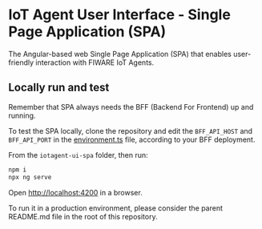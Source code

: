 # IoT Agent User Interface - Single Page Application (SPA)

The Angular-based web Single Page Application (SPA) that enables user-friendly interaction with FIWARE IoT Agents.

## Locally run and test

Remember that SPA always needs the BFF (Backend For Frontend) up and running.

To test the SPA locally, clone the repository and edit the `BFF_API_HOST` and `BFF_API_PORT` in the [environment.ts](./src/app/environment.ts) file, according to your BFF deployment.

From the `iotagent-ui-spa` folder, then run:

```sh
npm i
npx ng serve
```

Open [http://localhost:4200](http://localhost:4200) in a browser.

To run it in a production environment, please consider the parent README.md file in the root of this repository. 
